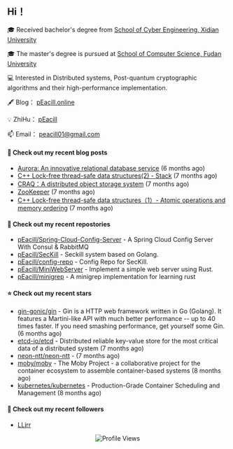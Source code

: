 ## Hi！   

🎓 Received bachelor's degree from [School of Cyber Engineering, Xidian University](https://ce.xidian.edu.cn/)

🎓 The master's degree is pursued at [School of Computer Science, Fudan University](https://cs.fudan.edu.cn/)

💻 Interested in Distributed systems, Post-quantum cryptographic algorithms and their high-performance implementation.

🖋 Blog： [pEacill.online](https://peacill.online/)

💡 ZhiHu： [pEacill](https://www.zhihu.com/people/mimanchi-61-67)

📫 Email： [peacill01@gmail.com](mailto:peacill01@gmail.com)

#### 📜 Check out my recent blog posts

- [Aurora: An innovative relational database service](https://peacill.online/post/24497.html) (6 months ago)
- [C&#43;&#43; Lock-free thread-safe data structures(2) - Stack](https://peacill.online/post/54335.html) (7 months ago)
- [CRAQ：A distributed object storage system](https://peacill.online/post/7899.html) (7 months ago)
- [ZooKeeper](https://peacill.online/post/7340.html) (7 months ago)
- [C&#43;&#43; Lock-free thread-safe data structures（1）- Atomic operations and memory ordering](https://peacill.online/post/303.html) (7 months ago)

#### 🌱 Check out my recent repostories

- [pEacill/Spring-Cloud-Config-Server](https://github.com/pEacill/Spring-Cloud-Config-Server) - A Spring Cloud Config Server With Consul &amp; RabbitMQ
- [pEacill/SecKill](https://github.com/pEacill/SecKill) - Seckill system based on Golang.
- [pEacill/config-repo](https://github.com/pEacill/config-repo) - Config Repo for SecKill.
- [pEacill/MiniWebServer](https://github.com/pEacill/MiniWebServer) - Implement a simple web server using Rust.
- [pEacill/minigrep](https://github.com/pEacill/minigrep) - A minigrep implementation for learning rust

#### ⭐ Check out my recent stars

- [gin-gonic/gin](https://github.com/gin-gonic/gin) - Gin is a HTTP web framework written in Go (Golang). It features a Martini-like API with much better performance -- up to 40 times faster. If you need smashing performance, get yourself some Gin. (6 months ago)
- [etcd-io/etcd](https://github.com/etcd-io/etcd) - Distributed reliable key-value store for the most critical data of a distributed system (7 months ago)
- [neon-ntt/neon-ntt](https://github.com/neon-ntt/neon-ntt) -  (7 months ago)
- [moby/moby](https://github.com/moby/moby) - The Moby Project - a collaborative project for the container ecosystem to assemble container-based systems (8 months ago)
- [kubernetes/kubernetes](https://github.com/kubernetes/kubernetes) - Production-Grade Container Scheduling and Management (8 months ago)

#### 👯 Check out my recent followers

- [LLjrr](https://github.com/LLjrr)



<p align="center">
  <img src="https://komarev.com/ghpvc/?username=pEacill&color=blue" alt="Profile Views" />
</p>

